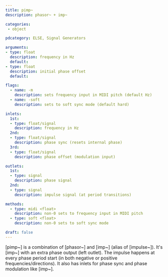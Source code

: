 ```yaml
---
title: pimp~
description: phasor~ + imp~

categories:
 - object

pdcategory: ELSE, Signal Generators

arguments:
- type: float
  description: frequency in Hz
  default:
- type: float
  description: initial phase offset
  default:

flags:
  - name: -m
    description: sets frequency input in MIDI pitch (default Hz)
  - name: -soft
    description: sets to soft sync mode (default hard)

inlets:
  1st:
  - type: float/signal
    description: frequency in Hz
  2nd:
  - type: float/signal
    description: phase sync (resets internal phase)
  3rd:
  - type: float/signal
    description: phase offset (modulation input)

outlets:
  1st:
  - type: signal
    description: phase signal
  2nd:
  - type: signal
    description: impulse signal (at period transitions)

methods:
  - type: midi <float>
    description: non-0 sets to frequency input in MIDI pitch
  - type: soft <float>
    description: non-0 sets to soft sync mode

draft: false
---
```


[pimp~] is a combination of [phasor~] and [imp~] (alias of [impulse~]). It's [imp~] with an extra phase output (left outlet). The impulse happens at every phase period start (in both negative or positive frequencies/directions). It also has inlets for phase sync and phase modulation like [imp~].

